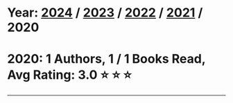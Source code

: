 # Year: [2024](../books/) / [2023](../books/2023) / [2022](../books/2022) / [2021](../books/2021) / 2020 
# 2020: 1 Authors, 1 / 1 Books Read, Avg Rating: 3.0 :star: :star: :star:

---

